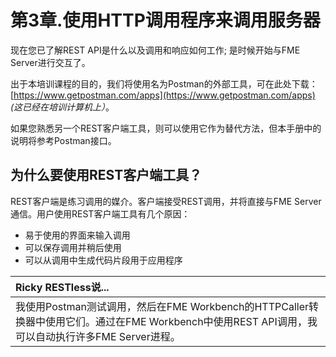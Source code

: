 # 第3章.使用HTTP调用程序来调用服务器

现在您已了解REST API是什么以及调用和响应如何工作; 是时候开始与FME Server进行交互了。

出于本培训课程的目的，我们将使用名为Postman的外部工具，可在此处下载：[https://www.getpostman.com/apps](https://www.getpostman.com/apps) _\(这已经在培训计算机上）_。

如果您熟悉另一个REST客户端工具，则可以使用它作为替代方法，但本手册中的说明将参考Postman接口。

## 为什么要使用REST客户端工具？

REST客户端是练习调用的媒介。客户端接受REST调用，并将直接与FME Server通信。用户使用REST客户端工具有几个原因：

* 易于使用的界面来输入调用
* 可以保存调用并稍后使用
* 可以从调用中生成代码片段用于应用程序

|  Ricky RESTless说... |
| :--- |
|  我使用Postman测试调用，然后在FME Workbench的HTTPCaller转换器中使用它们。通过在FME Workbench中使用REST API调用，我可以自动执行许多FME Server进程。 |

